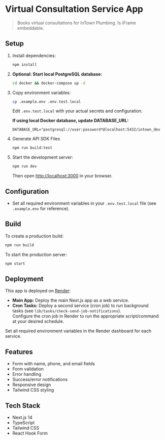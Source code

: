 # Virtual Consultation Service App

> Books virtual consultations for InTown Plumbing. Is iFrame embeddable.

## Setup

1. Install dependencies:

   ```bash
   npm install
   ```

2. **Optional: Start local PostgreSQL database:**

   ```bash
   cd docker && docker-compose up -d
   ```

3. Copy environment variables:

   ```bash
   cp .example.env .env.test.local
   ```

   Edit `.env.test.local` with your actual secrets and configuration.
   
   **If using local Docker database, update DATABASE_URL:**
   ```
   DATABASE_URL="postgresql://user:password*@localhost:5432/intown_dev"
   ```

4. Generate API SDK Files

   ```bash
   npm run build:test
   ```

5. Start the development server:

   ```bash
   npm run dev
   ```

   Then open [http://localhost:3000](http://localhost:3000) in your browser.

## Configuration

- Set all required environment variables in your `.env.test.local` file (see `.example.env` for reference).

## Build

To create a production build:

```bash
npm run build
```

To start the production server:

```bash
npm start
```

## Deployment

This app is deployed on [Render](https://render.com):

- **Main App:** Deploy the main Next.js app as a web service.
- **Cron Tasks:** Deploy a second service (cron job) to run background tasks (see `lib/tasks/check-send-job-notifications`).  
  Configure the cron job in Render to run the appropriate script/command at your desired schedule.

Set all required environment variables in the Render dashboard for each service.

## Features

- Form with name, phone, and email fields
- Form validation
- Error handling
- Success/error notifications
- Responsive design
- Tailwind CSS styling

## Tech Stack

- Next.js 14
- TypeScript
- Tailwind CSS
- React Hook Form
